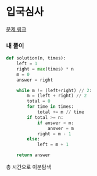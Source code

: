 # 입국심사

[문제 링크](https://programmers.co.kr/learn/courses/30/lessons/43238?language=python3)

### 내 풀이

```python
def solution(n, times):
    left = 1
    right = max(times) * n
    m = 0
    answer = right

    while m != (left+right) // 2:
        m = (left + right) // 2
        total = 0
        for time in times:
            total += m // time
        if total >= n:
            if answer > m:
                answer = m
            right = m - 1
        else:
            left = m + 1

    return answer
```

총 시간으로 이분탐색

